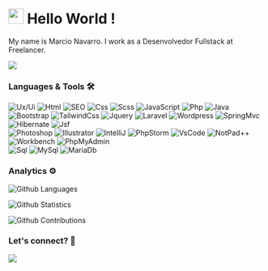 
<h1><img src="https://emojis.slackmojis.com/emojis/images/1531849430/4246/blob-sunglasses.gif?1531849430" width="30"/> Hello World ! </h1>

My name is Marcio Navarro. I work as a Desenvolvedor Fullstack at Freelancer.

![](http://estruyf-github.azurewebsites.net/api/VisitorHit?user=marcionavarro&repo=marcionavarro&countColorcountColor)

### Languages & Tools 🛠  
![Ux/Ui](https://img.shields.io/badge/-Ux/Ui-05122A?style=flat&color=green)&nbsp;![Html](https://img.shields.io/badge/-Html-05122A?style=flat&color=green)&nbsp;![SEO](https://img.shields.io/badge/-SEO-05122A?style=flat&color=green)&nbsp;![Css](https://img.shields.io/badge/-Css-05122A?style=flat&color=green)&nbsp;![Scss](https://img.shields.io/badge/-Scss-05122A?style=flat&color=green)&nbsp;![JavaScript](https://img.shields.io/badge/-JavaScript-05122A?style=flat&color=green)&nbsp;![Php](https://img.shields.io/badge/-Php-05122A?style=flat&color=green)&nbsp;![Java](https://img.shields.io/badge/-Java-05122A?style=flat&color=green)&nbsp;  
![Bootstrap](https://img.shields.io/badge/-Bootstrap-05122A?style=flat&color=orange)&nbsp;![TailwindCss](https://img.shields.io/badge/-TailwindCss-05122A?style=flat&color=orange)&nbsp;![Jquery](https://img.shields.io/badge/-Jquery-05122A?style=flat&color=orange)&nbsp;![Laravel](https://img.shields.io/badge/-Laravel-05122A?style=flat&color=orange)&nbsp;![Wordpress](https://img.shields.io/badge/-Wordpress-05122A?style=flat&color=orange)&nbsp;![SpringMvc](https://img.shields.io/badge/-SpringMvc-05122A?style=flat&color=orange)&nbsp;![Hibernate](https://img.shields.io/badge/-Hibernate-05122A?style=flat&color=orange)&nbsp;![Jsf](https://img.shields.io/badge/-Jsf-05122A?style=flat&color=orange)&nbsp;  
![Photoshop](https://img.shields.io/badge/-Photoshop-05122A?style=flat&color=gray)&nbsp;![Illustrator](https://img.shields.io/badge/-Illustrator-05122A?style=flat&color=gray)&nbsp;![IntelliJ](https://img.shields.io/badge/-IntelliJ-05122A?style=flat&color=gray)&nbsp;![PhpStorm](https://img.shields.io/badge/-PhpStorm-05122A?style=flat&color=gray)&nbsp;![VsCode](https://img.shields.io/badge/-VsCode-05122A?style=flat&color=gray)&nbsp;![NotPad++](https://img.shields.io/badge/-NotPad++-05122A?style=flat&color=gray)&nbsp;![Workbench](https://img.shields.io/badge/-Workbench-05122A?style=flat&color=gray)&nbsp;![PhpMyAdmin](https://img.shields.io/badge/-PhpMyAdmin-05122A?style=flat&color=gray)&nbsp;  
![Sql](https://img.shields.io/badge/-Sql-05122A?style=flat&color=yellow)&nbsp;![MySql](https://img.shields.io/badge/-MySql-05122A?style=flat&color=yellow)&nbsp;![MariaDb](https://img.shields.io/badge/-MariaDb-05122A?style=flat&color=yellow)&nbsp;  


### Analytics ⚙️

![Github Languages](https://github-readme-stats.vercel.app/api/top-langs/?username=marcionavarro&layout=compact&count_private=true)

![Github Statistics](https://github-readme-stats.vercel.app/api/?username=marcionavarro&count_private=true&show_icons=true)

![Github Contributions](https://github-readme-streak-stats.herokuapp.com/?user=marcionavarro&hide_border=true)

### Let's connect? 🤝

<p align="left">

<a href="https://https://www.linkedin.com/in/marcionavarro"><img src="https://img.shields.io/badge/-LinkedIn-0077B5?style=flat&logo=Linkedin&logoColor=white"/></a>

</p>
